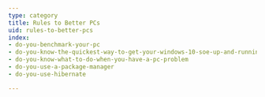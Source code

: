 ```yaml
---
type: category
title: Rules to Better PCs
uid: rules-to-better-pcs
index:
- do-you-benchmark-your-pc
- do-you-know-the-quickest-way-to-get-your-windows-10-soe-up-and-running
- do-you-know-what-to-do-when-you-have-a-pc-problem
- do-you-use-a-package-manager
- do-you-use-hibernate

---
```

<p>​​​</p>


